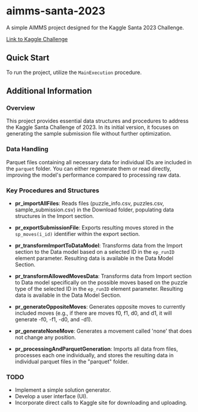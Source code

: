 # aimms-santa-2023

A simple AIMMS project designed for the Kaggle Santa 2023 Challenge.

[Link to Kaggle Challenge](https://www.kaggle.com/competitions/santa-2023/)

## Quick Start

To run the project, utilize the `MainExecution` procedure.

## Additional Information

### Overview

This project provides essential data structures and procedures to address the Kaggle Santa Challenge of 2023. In its initial version, it focuses on generating the sample submission file without further optimization.

### Data Handling

Parquet files containing all necessary data for individual IDs are included in the `parquet` folder. You can either regenerate them or read directly, improving the model's performance compared to processing raw data.

### Key Procedures and Structures

- **pr_importAllFiles**: Reads files (puzzle_info.csv, puzzles.csv, sample_submission.csv) in the Download folder, populating data structures in the Import section.

- **pr_exportSubmissionFile**: Exports resulting moves stored in the `sp_moves(i_id)` identifier within the export section.

- **pr_transformImportToDataModel**: Transforms data from the Import section to the Data model based on a selected ID in the `ep_runID` element parameter. Resulting data is available in the Data Model Section.

- **pr_transformAllowedMovesData**: Transforms data from Import section to Data model specifically on the possible moves based on the puzzle type of the selected ID in the `ep_runID` element parameter. Resulting data is available in the Data Model Section.

- **pr_generateOppositeMoves**: Generates opposite moves to currently included moves (e.g., if there are moves f0, f1, d0, and d1, it will generate -f0, -f1, -d0, and -d1).

- **pr_generateNoneMove**: Generates a movement called 'none' that does not change any position.

- **pr_processingAndParquetGeneration**: Imports all data from files, processes each one individually, and stores the resulting data in individual parquet files in the "parquet" folder.

### TODO

- Implement a simple solution generator.
- Develop a user interface (UI).
- Incorporate direct calls to Kaggle site for downloading and uploading.
